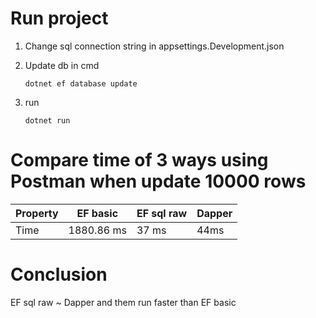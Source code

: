 # Run project

1. Change sql connection string in appsettings.Development.json
2. Update db in cmd

   ```
   dotnet ef database update
   ```

3. run

   ```
   dotnet run
   ```

# Compare time of 3 ways using Postman when update 10000 rows

| Property | EF basic   | EF sql raw | Dapper |
| -------- | ---------- | ---------- | ------ |
| Time     | 1880.86 ms | 37 ms      | 44ms   |

# Conclusion

EF sql raw ~ Dapper and them run faster than EF basic
